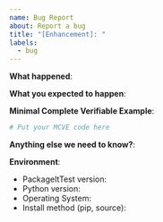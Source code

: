 ```yaml
---
name: Bug Report
about: Report a bug
title: "[Enhancement]: "
labels:
  - bug
---
```


**What happened**:

**What you expected to happen**:

**Minimal Complete Verifiable Example**:

<!-- See http://matthewrocklin.com/blog/work/2018/02/28/minimal-bug-reports or https://stackoverflow.com/help/mcve for an example -->

```python
# Put your MCVE code here
```

**Anything else we need to know?**:

**Environment**:

- PackageItTest version:
- Python version:
- Operating System:
- Install method (pip, source):